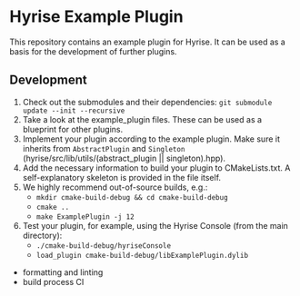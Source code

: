 # Hyrise Example Plugin

This repository contains an example plugin for Hyrise. It can be used as a basis for the development of further plugins.

## Development

1. Check out the submodules and their dependencies: `git submodule update --init --recursive`
1. Take a look at the example_plugin files. These can be used as a blueprint for other plugins.
1. Implement your plugin according to the example plugin. Make sure it inherits from `AbstractPlugin` and `Singleton` (hyrise/src/lib/utils/(abstract_plugin || singleton).hpp).
1. Add the necessary information to build your plugin to CMakeLists.txt. A self-explanatory skeleton is provided in the file itself.
1. We highly recommend out-of-source builds, e.g.:
    - `mkdir cmake-build-debug && cd cmake-build-debug`
    - `cmake ..`
    - `make ExamplePlugin -j 12`
1. Test your plugin, for example, using the Hyrise Console (from the main directory):
    - `./cmake-build-debug/hyriseConsole`
    - `load_plugin cmake-build-debug/libExamplePlugin.dylib`


- formatting and linting
- build process CI